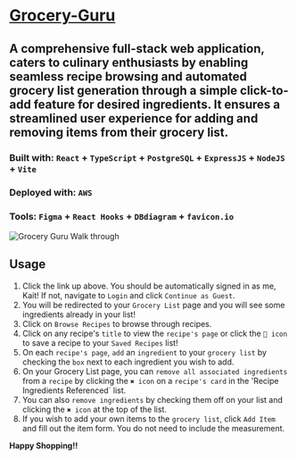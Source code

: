 # [Grocery-Guru](http://grocery-guru-dev.us-west-2.elasticbeanstalk.com/)

## A comprehensive full-stack web application, caters to culinary enthusiasts by enabling seamless recipe browsing and automated grocery list generation through a simple click-to-add feature for desired ingredients. It ensures a streamlined user experience for adding and removing items from their grocery list.

### Built with: `React` + `TypeScript` + `PostgreSQL` + `ExpressJS` + `NodeJS` + `Vite`
### Deployed with: `AWS`
### Tools: `Figma` + `React Hooks` + `DBdiagram` + `favicon.io` 

![Grocery Guru Walk through](https://github.com/kaitlin-lovrich/Grocery-Guru/assets/69818777/7a95133b-4fb0-47d5-830c-50618cf57bf7)

## Usage
1. Click the link up above. You should be automatically signed in as me, Kait! If not, navigate to `Login` and click `Continue as Guest`.
2. You will be redirected to your `Grocery List` page and you will see some ingredients already in your list!
3. Click on `Browse Recipes` to browse through recipes.
4. Click on any recipe's `title` to view the `recipe's page` or click the `🤍 icon` to save a recipe to your `Saved Recipes` list!
5. On each `recipe's page`, `add` an `ingredient` to your `grocery list` by checking the `box` next to each ingredient you wish to add.
6. On your Grocery List page, you can `remove all associated ingredients` from a `recipe` by clicking the `✖️ icon` on a `recipe's card` in the 'Recipe Ingredients Referenced` list.
7. You can also `remove ingredients` by checking them off on your list and clicking the `✖️ icon` at the top of the list.
8. If you wish to add your own items to the `grocery list`, click `Add Item` and fill out the item form. You do not need to include the measurement.

**Happy Shopping!!**




